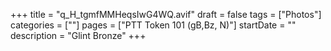 +++
title = "q_H_tgmfMMHeqsIwG4WQ.avif"
draft = false
tags = ["Photos"]
categories = [""]
pages = ["PTT Token 101 (gB,Bz, N)"]
startDate = ""
description = "Glint Bronze"
+++
